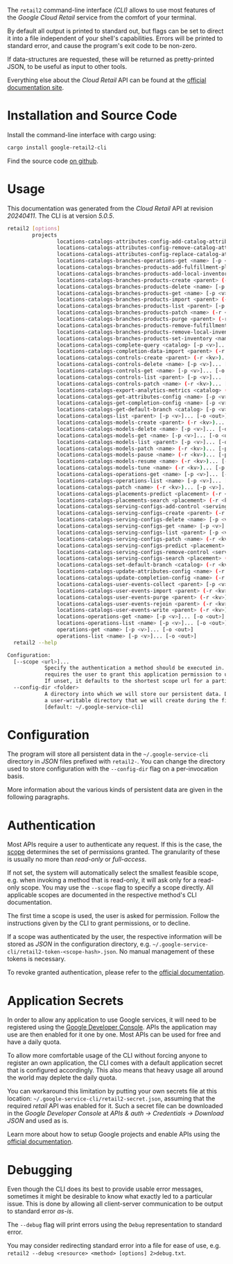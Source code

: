 <!---
DO NOT EDIT !
This file was generated automatically from 'src/generator/templates/cli/README.md.mako'
DO NOT EDIT !
-->
The `retail2` command-line interface *(CLI)* allows to use most features of the *Google Cloud Retail* service from the comfort of your terminal.

By default all output is printed to standard out, but flags can be set to direct it into a file independent of your shell's
capabilities. Errors will be printed to standard error, and cause the program's exit code to be non-zero.

If data-structures are requested, these will be returned as pretty-printed JSON, to be useful as input to other tools.

Everything else about the *Cloud Retail* API can be found at the
[official documentation site](https://cloud.google.com/recommendations).

# Installation and Source Code

Install the command-line interface with cargo using:

```bash
cargo install google-retail2-cli
```

Find the source code [on github](https://github.com/Byron/google-apis-rs/tree/main/gen/retail2-cli).

# Usage

This documentation was generated from the *Cloud Retail* API at revision *20240411*. The CLI is at version *5.0.5*.

```bash
retail2 [options]
        projects
                locations-catalogs-attributes-config-add-catalog-attribute <attributes-config> (-r <kv>)... [-p <v>]... [-o <out>]
                locations-catalogs-attributes-config-remove-catalog-attribute <attributes-config> (-r <kv>)... [-p <v>]... [-o <out>]
                locations-catalogs-attributes-config-replace-catalog-attribute <attributes-config> (-r <kv>)... [-p <v>]... [-o <out>]
                locations-catalogs-branches-operations-get <name> [-p <v>]... [-o <out>]
                locations-catalogs-branches-products-add-fulfillment-places <product> (-r <kv>)... [-p <v>]... [-o <out>]
                locations-catalogs-branches-products-add-local-inventories <product> (-r <kv>)... [-p <v>]... [-o <out>]
                locations-catalogs-branches-products-create <parent> (-r <kv>)... [-p <v>]... [-o <out>]
                locations-catalogs-branches-products-delete <name> [-p <v>]... [-o <out>]
                locations-catalogs-branches-products-get <name> [-p <v>]... [-o <out>]
                locations-catalogs-branches-products-import <parent> (-r <kv>)... [-p <v>]... [-o <out>]
                locations-catalogs-branches-products-list <parent> [-p <v>]... [-o <out>]
                locations-catalogs-branches-products-patch <name> (-r <kv>)... [-p <v>]... [-o <out>]
                locations-catalogs-branches-products-purge <parent> (-r <kv>)... [-p <v>]... [-o <out>]
                locations-catalogs-branches-products-remove-fulfillment-places <product> (-r <kv>)... [-p <v>]... [-o <out>]
                locations-catalogs-branches-products-remove-local-inventories <product> (-r <kv>)... [-p <v>]... [-o <out>]
                locations-catalogs-branches-products-set-inventory <name> (-r <kv>)... [-p <v>]... [-o <out>]
                locations-catalogs-complete-query <catalog> [-p <v>]... [-o <out>]
                locations-catalogs-completion-data-import <parent> (-r <kv>)... [-p <v>]... [-o <out>]
                locations-catalogs-controls-create <parent> (-r <kv>)... [-p <v>]... [-o <out>]
                locations-catalogs-controls-delete <name> [-p <v>]... [-o <out>]
                locations-catalogs-controls-get <name> [-p <v>]... [-o <out>]
                locations-catalogs-controls-list <parent> [-p <v>]... [-o <out>]
                locations-catalogs-controls-patch <name> (-r <kv>)... [-p <v>]... [-o <out>]
                locations-catalogs-export-analytics-metrics <catalog> (-r <kv>)... [-p <v>]... [-o <out>]
                locations-catalogs-get-attributes-config <name> [-p <v>]... [-o <out>]
                locations-catalogs-get-completion-config <name> [-p <v>]... [-o <out>]
                locations-catalogs-get-default-branch <catalog> [-p <v>]... [-o <out>]
                locations-catalogs-list <parent> [-p <v>]... [-o <out>]
                locations-catalogs-models-create <parent> (-r <kv>)... [-p <v>]... [-o <out>]
                locations-catalogs-models-delete <name> [-p <v>]... [-o <out>]
                locations-catalogs-models-get <name> [-p <v>]... [-o <out>]
                locations-catalogs-models-list <parent> [-p <v>]... [-o <out>]
                locations-catalogs-models-patch <name> (-r <kv>)... [-p <v>]... [-o <out>]
                locations-catalogs-models-pause <name> (-r <kv>)... [-p <v>]... [-o <out>]
                locations-catalogs-models-resume <name> (-r <kv>)... [-p <v>]... [-o <out>]
                locations-catalogs-models-tune <name> (-r <kv>)... [-p <v>]... [-o <out>]
                locations-catalogs-operations-get <name> [-p <v>]... [-o <out>]
                locations-catalogs-operations-list <name> [-p <v>]... [-o <out>]
                locations-catalogs-patch <name> (-r <kv>)... [-p <v>]... [-o <out>]
                locations-catalogs-placements-predict <placement> (-r <kv>)... [-p <v>]... [-o <out>]
                locations-catalogs-placements-search <placement> (-r <kv>)... [-p <v>]... [-o <out>]
                locations-catalogs-serving-configs-add-control <serving-config> (-r <kv>)... [-p <v>]... [-o <out>]
                locations-catalogs-serving-configs-create <parent> (-r <kv>)... [-p <v>]... [-o <out>]
                locations-catalogs-serving-configs-delete <name> [-p <v>]... [-o <out>]
                locations-catalogs-serving-configs-get <name> [-p <v>]... [-o <out>]
                locations-catalogs-serving-configs-list <parent> [-p <v>]... [-o <out>]
                locations-catalogs-serving-configs-patch <name> (-r <kv>)... [-p <v>]... [-o <out>]
                locations-catalogs-serving-configs-predict <placement> (-r <kv>)... [-p <v>]... [-o <out>]
                locations-catalogs-serving-configs-remove-control <serving-config> (-r <kv>)... [-p <v>]... [-o <out>]
                locations-catalogs-serving-configs-search <placement> (-r <kv>)... [-p <v>]... [-o <out>]
                locations-catalogs-set-default-branch <catalog> (-r <kv>)... [-p <v>]... [-o <out>]
                locations-catalogs-update-attributes-config <name> (-r <kv>)... [-p <v>]... [-o <out>]
                locations-catalogs-update-completion-config <name> (-r <kv>)... [-p <v>]... [-o <out>]
                locations-catalogs-user-events-collect <parent> [-p <v>]... [-o <out>]
                locations-catalogs-user-events-import <parent> (-r <kv>)... [-p <v>]... [-o <out>]
                locations-catalogs-user-events-purge <parent> (-r <kv>)... [-p <v>]... [-o <out>]
                locations-catalogs-user-events-rejoin <parent> (-r <kv>)... [-p <v>]... [-o <out>]
                locations-catalogs-user-events-write <parent> (-r <kv>)... [-p <v>]... [-o <out>]
                locations-operations-get <name> [-p <v>]... [-o <out>]
                locations-operations-list <name> [-p <v>]... [-o <out>]
                operations-get <name> [-p <v>]... [-o <out>]
                operations-list <name> [-p <v>]... [-o <out>]
  retail2 --help

Configuration:
  [--scope <url>]...
            Specify the authentication a method should be executed in. Each scope
            requires the user to grant this application permission to use it.
            If unset, it defaults to the shortest scope url for a particular method.
  --config-dir <folder>
            A directory into which we will store our persistent data. Defaults to
            a user-writable directory that we will create during the first invocation.
            [default: ~/.google-service-cli]

```

# Configuration

The program will store all persistent data in the `~/.google-service-cli` directory in *JSON* files prefixed with `retail2-`.  You can change the directory used to store configuration with the `--config-dir` flag on a per-invocation basis.

More information about the various kinds of persistent data are given in the following paragraphs.

# Authentication

Most APIs require a user to authenticate any request. If this is the case, the [scope][scopes] determines the 
set of permissions granted. The granularity of these is usually no more than *read-only* or *full-access*.

If not set, the system will automatically select the smallest feasible scope, e.g. when invoking a
method that is read-only, it will ask only for a read-only scope. 
You may use the `--scope` flag to specify a scope directly. 
All applicable scopes are documented in the respective method's CLI documentation.

The first time a scope is used, the user is asked for permission. Follow the instructions given 
by the CLI to grant permissions, or to decline.

If a scope was authenticated by the user, the respective information will be stored as *JSON* in the configuration
directory, e.g. `~/.google-service-cli/retail2-token-<scope-hash>.json`. No manual management of these tokens
is necessary.

To revoke granted authentication, please refer to the [official documentation][revoke-access].

# Application Secrets

In order to allow any application to use Google services, it will need to be registered using the 
[Google Developer Console][google-dev-console]. APIs the application may use are then enabled for it
one by one. Most APIs can be used for free and have a daily quota.

To allow more comfortable usage of the CLI without forcing anyone to register an own application, the CLI
comes with a default application secret that is configured accordingly. This also means that heavy usage
all around the world may deplete the daily quota.

You can workaround this limitation by putting your own secrets file at this location: 
`~/.google-service-cli/retail2-secret.json`, assuming that the required *retail* API 
was enabled for it. Such a secret file can be downloaded in the *Google Developer Console* at 
*APIs & auth -> Credentials -> Download JSON* and used as is.

Learn more about how to setup Google projects and enable APIs using the [official documentation][google-project-new].


# Debugging

Even though the CLI does its best to provide usable error messages, sometimes it might be desirable to know
what exactly led to a particular issue. This is done by allowing all client-server communication to be 
output to standard error *as-is*.

The `--debug` flag will print errors using the `Debug` representation to standard error.

You may consider redirecting standard error into a file for ease of use, e.g. `retail2 --debug <resource> <method> [options] 2>debug.txt`.


[scopes]: https://developers.google.com/+/api/oauth#scopes
[revoke-access]: http://webapps.stackexchange.com/a/30849
[google-dev-console]: https://console.developers.google.com/
[google-project-new]: https://developers.google.com/console/help/new/
